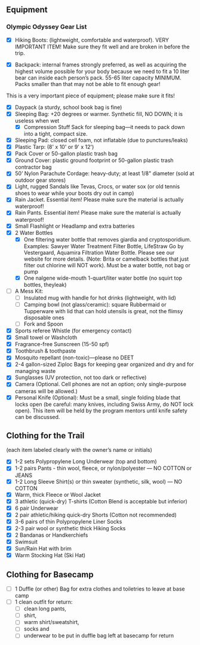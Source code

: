 
## Equipment

### Olympic Odyssey Gear List


- [x]  Hiking Boots: (lightweight, comfortable and waterproof). VERY IMPORTANT ITEM! Make sure they fit well and are broken in before the trip.

- [x] Backpack: internal frames strongly preferred, as well as acquiring the highest volume possible for your body because we need to fit a 10 liter bear can inside each person’s pack. 55-65 liter capacity MINIMUM. Packs smaller than that may not be able to fit enough gear!

This is a very important piece of equipment; please make sure it fits!

- [x] Daypack (a sturdy, school book bag is fine)
- [x] Sleeping Bag: +20 degrees or warmer. Synthetic fill, NO DOWN; it is useless when wet
	- [x] Compression Stuff Sack for sleeping bag—it needs to pack down into a tight, compact size.
- [x] Sleeping Pad: closed cell foam, not inflatable (due to punctures/leaks)
- [x] Plastic Tarp: (8' x 10' or 9' x 12')
- [x] Pack Cover or 50-gallon plastic trash bag
- [x] Ground Cover: plastic ground footprint or 50-gallon plastic trash contractor bag
- [x] 50’ Nylon Parachute Cordage: heavy-duty; at least 1/8" diameter (sold at outdoor gear stores)
- [x] Light, rugged Sandals like Tevas, Crocs, or water sox (or old tennis shoes to wear while your boots dry out in camp)
- [x] Rain Jacket. Essential item! Please make sure the material is actually waterproof!
- [x] Rain Pants. Essential item! Please make sure the material is actually waterproof!
- [x] Small Flashlight or Headlamp and extra batteries
- [x] 2 Water Bottles
	- [x] One filtering water bottle that removes giardia and cryptosporidium. Examples: Sawyer Water Treatment Filter Bottle, LifeStraw Go by Vestergaard, Aquamira Filtration Water Bottle. Please see our website for more details. (Note: Brita or camelback bottles that just filter out chlorine will NOT work). Must be a water bottle, not bag or pump
	- [x] One nalgene wide-mouth 1-quart/liter water bottle (no squirt top bottles, theyleak)
- [ ] A Mess Kit:
	- [ ] Insulated mug with handle for hot drinks (lightweight, with lid)
	- [ ] Camping bowl (not glass/ceramic): square Rubbermaid or Tupperware with lid that can hold utensils is great, not the flimsy disposable ones
	- [ ] Fork and Spoon
- [x] Sports referee Whistle (for emergency contact)
- [x] Small towel or Washcloth
- [x] Fragrance-free Sunscreen (15-50 spf)
- [x] Toothbrush & toothpaste
- [x] Mosquito repellant (non-toxic)—please no DEET
- [x] 2-4 gallon-sized Ziploc Bags for keeping gear organized and dry and for managing waste
- [x] Sunglasses (UV protection, not too dark or reflective)
- [x] Camera (Optional. Cell phones are not an option; only single-purpose cameras will be allowed.)
- [x] Personal Knife (Optional): Must be a small, single folding blade that locks open (be careful: many knives, including Swiss Army, do NOT lock open). This item will be held by the program mentors until knife safety can be discussed.

## Clothing for the Trail 
(each item labeled clearly with the owner’s name or initials)

- [x] 1-2 sets Polypropylene Long Underwear (top and bottom)
- [x] 1-2 pairs Pants - thin wool, fleece, or nylon/polyester — NO COTTON or JEANS
- [x] 1-2 Long Sleeve Shirt(s) or thin sweater (synthetic, silk, wool) — NO COTTON
- [x] Warm, thick Fleece or Wool Jacket
- [x] 3 athletic (quick-dry) T-shirts (Cotton Blend is acceptable but inferior)
- [x] 6 pair Underwear
- [x] 2 pair athletic/hiking quick-dry Shorts (Cotton not recommended)
- [x] 3-6 pairs of thin Polypropylene Liner Socks
- [x] 2-3 pair wool or synthetic thick Hiking Socks
- [x] 2 Bandanas or Handkerchiefs
- [x] Swimsuit
- [x] Sun/Rain Hat with brim
- [x] Warm Stocking Hat (Ski Hat)

## Clothing for Basecamp

- [ ] 1 Duffle (or other) Bag for extra clothes and toiletries to leave at base camp
- [ ] 1 clean outfit for return:
	- [ ] clean long pants, 
	- [ ] shirt, 
	- [ ] warm shirt/sweatshirt, 
	- [ ] socks and 
	- [ ] underwear 
	to be put in duffle bag left at basecamp for return